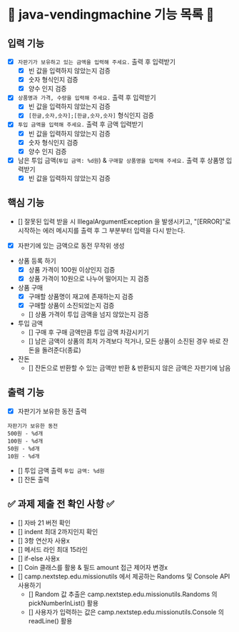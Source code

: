 # 📝 java-vendingmachine 기능 목록 📝

## 입력 기능

- [x] `자판기가 보유하고 있는 금액을 입력해 주세요.` 출력 후 입력받기
    - [x] 빈 값을 입력하지 않았는지 검증
    - [x] 숫자 형식인지 검증
    - [x] 양수 인지 검증
- [x] `상품명과 가격, 수량을 입력해 주세요.` 출력 후 입력받기
    - [x] 빈 값을 입력하지 않았는지 검증
    - [x] `[한글,숫자,숫자];[한글,숫자,숫자]` 형식인지 검증
- [x] `투입 금액을 입력해 주세요.` 출력 후 금액 입력받기
    - [x] 빈 값을 입력하지 않았는지 검증
    - [x] 숫자 형식인지 검증
    - [x] 양수 인지 검증
- [x] 남은 투입 금액(`투입 금액: %d원`) & `구매할 상품명을 입력해 주세요.` 출력 후 상품명 입력받기
    - [x] 빈 값을 입력하지 않았는지 검증

## 핵심 기능

- [] 잘못된 입력 받을 시 IllegalArgumentException 을 발생시키고,
  "[ERROR]"로 시작하는 에러 메시지를 출력 후 그 부분부터 입력을 다시 받는다.

- [x] 자판기에 있는 금액으로 동전 무작위 생성
- 상품 등록 하기
    - [x] 상품 가격이 100원 이상인지 검증
    - [x] 상품 가격이 10원으로 나누어 떨어지는 지 검증
- 상품 구매
    - [x] 구매할 상품명이 재고에 존재하는지 검증
    - [x] 구매할 상품이 소진되었는지 검증
    - [] 상품 가격이 투입 금액을 넘지 않았는지 검증
- 투입 금액
    - [] 구매 후 구매 금액만큼 투입 금액 차감시키기
    - [] 남은 금액이 상품의 최저 가격보다 적거나, 모든 상품이 소진된 경우 바로 잔돈을 돌려준다(종료)
- 잔돈
    - [] 잔돈으로 반환할 수 있는 금액만 반환 & 반환되지 않은 금액은 자판기에 남음

## 출력 기능

- [x] 자판기가 보유한 동전 출력

```
자판기가 보유한 동전
500원 - %d개
100원 - %d개
50원 - %d개
10원 - %d개
```

- [] 투입 금액 출력 `투입 금액: %d원`
- [] 잔돈 출력

## ✅ 과제 제출 전 확인 사항 ✅

- [] 자바 21 버전 확인
- [] indent 최대 2까지인지 확인
- [] 3항 연산자 사용x
- [] 메서드 라인 최대 15라인
- [] if-else 사용x
- [] Coin 클래스를 활용 & 필드 amount 접근 제어자 변경x
- [] camp.nextstep.edu.missionutils 에서 제공하는 Randoms 및 Console API 사용하기
    - [] Random 값 추출은 camp.nextstep.edu.missionutils.Randoms 의 pickNumberInList() 활용
    - [] 사용자가 입력하는 값은 camp.nextstep.edu.missionutils.Console 의 readLine() 활용
